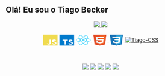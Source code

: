 ## Olá! Eu sou o Tiago Becker
<div align="center">
  <a href="https://github.com/TiagoRbecker">
  <img height="180em" src="https://github-readme-stats.vercel.app/api?username=TiagoRBecker&show_icons=true&theme=dracula&include_all_commits=true&count_private=true"/>
  <img height="180em" src="https://github-readme-stats.vercel.app/api/top-langs/?username=TiagoRBecker&layout=compact&langs_count=7&theme=dracula"/>
</div>
  
  <div style="display: inline_block" align ="center "><br>
  <img align="center" alt="Tiago-Js" height="30" width="40" src="https://raw.githubusercontent.com/devicons/devicon/master/icons/javascript/javascript-plain.svg">
  <img align="center" alt="Tiago-Ts" height="30" width="40" src="https://raw.githubusercontent.com/devicons/devicon/master/icons/typescript/typescript-plain.svg">
  <img align="center" alt="Tiago-React" height="30" width="40" src="https://raw.githubusercontent.com/devicons/devicon/master/icons/react/react-original.svg">
  <img align="center" alt="tiago-HTML" height="30" width="40" src="https://raw.githubusercontent.com/devicons/devicon/master/icons/html5/html5-original.svg">
  <img align="center" alt="Tiago-CSS" height="30" width="40" src="https://raw.githubusercontent.com/devicons/devicon/master/icons/css3/css3-original.svg">
  <img align="center" alt="Tiago-CSS" height="120" width="130" src="https://cdn.jsdelivr.net/gh/devicons/devicon/icons/tailwindcss/tailwindcss-original-wordmark.svg" />

</div>
<br/>
<br/>
  <div align="center"> 
 
   <a href="https://www.instagram.com/dev_becker_tiago/" target="_blank"><img src="https://img.shields.io/badge/-Instagram-%23E4405F?style=for-the-badge&logo=instagram&logoColor=white" target="_blank"></a>
   <a href="" target="_blank"><img src="https://img.shields.io/badge/Discord-7289DA?style=for-the-badge&logo=discord&logoColor=white" target="_blank"></a> 
   <a href = "mailto:beckertiago09@gmail.com"><img src="https://img.shields.io/badge/-Gmail-%23333?style=for-the-badge&logo=gmail&logoColor=white" target="_blank"></a>
   <a href="" target="_blank"><img src="https://img.shields.io/badge/-LinkedIn-%230077B5?style=for-the-badge&logo=linkedin&logoColor=white" target="_blank"></a> 
   <a href="https://wa.me/5551997338612" target="_blank"><img src="https://img.shields.io/badge/WhatsApp-25D366?style=for-the-badge&logo=whatsapp&logoColor=white"></a>
 </div>
